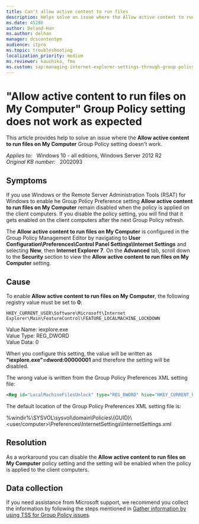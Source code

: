 ```yaml
---
title: Can't allow active content to run files
description: Helps solve an issue where the Allow active content to run files on My Computer Group Policy setting doesn't work.
ms.date: 45286
author: Deland-Han
ms.author: delhan
manager: dcscontentpm
audience: itpro
ms.topic: troubleshooting
localization_priority: medium
ms.reviewer: kaushika, fmu
ms.custom: sap:managing-internet-explorer-settings-through-group-policy, csstroubleshoot
---
```

# "Allow active content to run files on My Computer" Group Policy setting does not work as expected

This article provides help to solve an issue where the **Allow active content to run files on My Computer** Group Policy setting doesn't work.

_Applies to:_ &nbsp; Windows 10 - all editions, Windows Server 2012 R2  
_Original KB number:_ &nbsp; 2002093

## Symptoms

If you use Windows or the Remote Server Administration Tools (RSAT) for Windows to enable he Group Policy Preference setting **Allow active content to run files on My Computer** remain disabled when the policy is applied on the client computers. If you disable the policy setting, you will find that it gets enabled on the client computers after the next Group Policy refresh.

The **Allow active content to run files on My Computer** is configured in the Group Policy Management Editor by navigating to **User Configuration\Preferences\Control Panel Settings\Internet Settings** and selecting **New**, then **Internet Explorer 7**. On the **Advanced** tab, scroll down to the **Security** section to view the **Allow active content to run files on My Computer** setting.

## Cause

To enable **Allow active content to run files on My Computer**, the following registry value must be set to **0**:  

`HKEY_CURRENT_USER\Software\Microsoft\Internet Explorer\Main\FeatureControl\FEATURE_LOCALMACHINE_LOCKDOWN`

Value Name:  iexplore.exe  
Value Type:  REG_DWORD  
Value Data:  0  
  
When you configure this setting, the value will be written as **"iexplore.exe"=dword:00000001** and therefore the setting will be disabled.

The wrong value is written from the Group Policy Preferences XML setting file:  

```xml
<Reg id="LocalMachineFilesUnlock" type="REG_DWORD" hive="HKEY_CURRENT_USER" key="SOFTWARE\Microsoft\Internet Explorer\Main\FeatureControl\FEATURE_LOCALMACHINE_LOCKDOWN" name="iexplore.exe" value="00000001"/>
```

The default location of the Group Policy Preferences XML setting file is:

%windir%\SYSVOL\sysvol\domain\Policies\\{GUID}\\<user/computer>\Preferences\InternetSettings\InternetSettings.xml

## Resolution

As a workaround you can disable the **Allow active content to run files on My Computer** policy setting and the setting will be enabled when the policy is applied to the client computers.

## Data collection

If you need assistance from Microsoft support, we recommend you collect the information by following the steps mentioned in [Gather information by using TSS for Group Policy issues](../../windows-client/windows-troubleshooters/gather-information-using-tss-group-policy.md).

